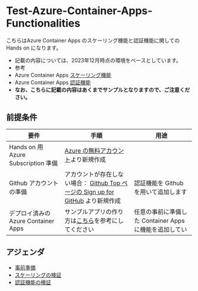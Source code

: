 # Test-Azure-Container-Apps-Functionalities
こちらはAzure Container Apps のスケーリング機能と認証機能に関しての Hands on になります。
+ 記載の内容については、2023年12月時点の環境をベースとしています。
+ 参考
 + Azure Container Apps [スケーリング機能](https://learn.microsoft.com/ja-jp/azure/container-apps/scale-app?pivots=azure-cli#http)
 + Azure Container Apps [認証機能](https://learn.microsoft.com/ja-jp/azure/container-apps/authentication)
+ **なお、こちらに記載の内容はあくまでサンプルとなりますので、ご注意ください。**

## 前提条件
|  要件  |  手順  |  用途  |
| ---- | ---- | ---- |
|  Hands on 用 Azure Subscription 準備  |  [Azure の無料アカウント](https://azure.microsoft.com/ja-jp/free/)より新規作成 | |
|  Github アカウントの準備  |  アカウントが存在しない場合： [Github Top ページの Sign up for GitHub](https://github.com/) より新規作成  | 認証機能を Github を用いて追加します |
|  デプロイ済みの Azure Container Apps | サンプルアプリの作り方は[こちら](https://learn.microsoft.com/ja-jp/azure/container-apps/tutorial-deploy-first-app-cli?tabs=bash)を参考にしてください | 任意の事前に準備した Container Apps に機能を追加してい |
<!-- + Hands on 用 Azure Subscription 準備
  + 参考： [Azure の無料アカウント](https://azure.microsoft.com/ja-jp/free/)より新規作成
+ Github アカウントの準備
  + アカウントが存在しない場合： [Github Top ページの Sign up for GitHub](https://github.com/) より新規作成
  + 用途：認証機能を Github を用いて追加します
+ デプロイ済みの Azure Container Apps
  + サンプルアプリの作り方は[こちら](https://learn.microsoft.com/ja-jp/azure/container-apps/tutorial-deploy-first-app-cli?tabs=bash)を参考にしてください
  + 用途：任意の事前に準備した Container Apps に機能を追加していくためです
     -->
## アジェンダ
+ [事前準備](README.md)
+ [スケーリングの検証](scaling-valification.md)
+ [認証機能の検証](authentication-valification.md)